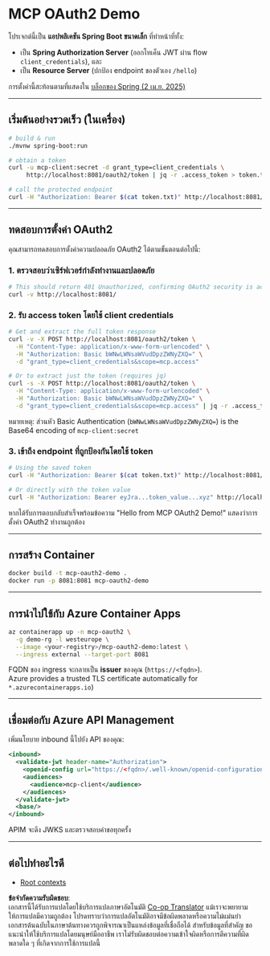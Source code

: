 <!--
CO_OP_TRANSLATOR_METADATA:
{
  "original_hash": "2d6413f234258f6bbc8189c463e510ee",
  "translation_date": "2025-06-02T19:05:58+00:00",
  "source_file": "05-AdvancedTopics/mcp-oauth2-demo/README.md",
  "language_code": "th"
}
-->
# MCP OAuth2 Demo

โปรเจกต์นี้เป็น **แอปพลิเคชัน Spring Boot ขนาดเล็ก** ที่ทำหน้าที่ทั้ง:

* เป็น **Spring Authorization Server** (ออกโทเค็น JWT ผ่าน flow `client_credentials`), และ  
* เป็น **Resource Server** (ปกป้อง endpoint ของตัวเอง `/hello`)

การตั้งค่านี้สะท้อนตามที่แสดงใน [บล็อกของ Spring (2 เม.ย. 2025)](https://spring.io/blog/2025/04/02/mcp-server-oauth2)

---

## เริ่มต้นอย่างรวดเร็ว (ในเครื่อง)

```bash
# build & run
./mvnw spring-boot:run

# obtain a token
curl -u mcp-client:secret -d grant_type=client_credentials \
     http://localhost:8081/oauth2/token | jq -r .access_token > token.txt

# call the protected endpoint
curl -H "Authorization: Bearer $(cat token.txt)" http://localhost:8081/hello
```

---

## ทดสอบการตั้งค่า OAuth2

คุณสามารถทดสอบการตั้งค่าความปลอดภัย OAuth2 ได้ตามขั้นตอนต่อไปนี้:

### 1. ตรวจสอบว่าเซิร์ฟเวอร์กำลังทำงานและปลอดภัย

```bash
# This should return 401 Unauthorized, confirming OAuth2 security is active
curl -v http://localhost:8081/
```

### 2. รับ access token โดยใช้ client credentials

```bash
# Get and extract the full token response
curl -v -X POST http://localhost:8081/oauth2/token \
  -H "Content-Type: application/x-www-form-urlencoded" \
  -H "Authorization: Basic bWNwLWNsaWVudDpzZWNyZXQ=" \
  -d "grant_type=client_credentials&scope=mcp.access"

# Or to extract just the token (requires jq)
curl -s -X POST http://localhost:8081/oauth2/token \
  -H "Content-Type: application/x-www-form-urlencoded" \
  -H "Authorization: Basic bWNwLWNsaWVudDpzZWNyZXQ=" \
  -d "grant_type=client_credentials&scope=mcp.access" | jq -r .access_token > token.txt
```

หมายเหตุ: ส่วนหัว Basic Authentication (`bWNwLWNsaWVudDpzZWNyZXQ=`) is the Base64 encoding of `mcp-client:secret`

### 3. เข้าถึง endpoint ที่ถูกป้องกันโดยใช้ token

```bash
# Using the saved token
curl -H "Authorization: Bearer $(cat token.txt)" http://localhost:8081/hello

# Or directly with the token value
curl -H "Authorization: Bearer eyJra...token_value...xyz" http://localhost:8081/hello
```

หากได้รับการตอบกลับสำเร็จพร้อมข้อความ "Hello from MCP OAuth2 Demo!" แสดงว่าการตั้งค่า OAuth2 ทำงานถูกต้อง

---

## การสร้าง Container

```bash
docker build -t mcp-oauth2-demo .
docker run -p 8081:8081 mcp-oauth2-demo
```

---

## การนำไปใช้กับ **Azure Container Apps**

```bash
az containerapp up -n mcp-oauth2 \
  -g demo-rg -l westeurope \
  --image <your-registry>/mcp-oauth2-demo:latest \
  --ingress external --target-port 8081
```

FQDN ของ ingress จะกลายเป็น **issuer** ของคุณ (`https://<fqdn>`).  
Azure provides a trusted TLS certificate automatically for `*.azurecontainerapps.io`)

---

## เชื่อมต่อกับ **Azure API Management**

เพิ่มนโยบาย inbound นี้ไปยัง API ของคุณ:

```xml
<inbound>
  <validate-jwt header-name="Authorization">
    <openid-config url="https://<fqdn>/.well-known/openid-configuration"/>
    <audiences>
      <audience>mcp-client</audience>
    </audiences>
  </validate-jwt>
  <base/>
</inbound>
```

APIM จะดึง JWKS และตรวจสอบคำขอทุกครั้ง

---

## ต่อไปทำอะไรดี

- [Root contexts](../mcp-root-contexts/README.md)

**ข้อจำกัดความรับผิดชอบ**:  
เอกสารนี้ได้รับการแปลโดยใช้บริการแปลภาษาอัตโนมัติ [Co-op Translator](https://github.com/Azure/co-op-translator) แม้เราจะพยายามให้การแปลมีความถูกต้อง โปรดทราบว่าการแปลอัตโนมัติอาจมีข้อผิดพลาดหรือความไม่แม่นยำ เอกสารต้นฉบับในภาษาต้นทางควรถูกพิจารณาเป็นแหล่งข้อมูลที่เชื่อถือได้ สำหรับข้อมูลที่สำคัญ ขอแนะนำให้ใช้บริการแปลโดยมนุษย์มืออาชีพ เราไม่รับผิดชอบต่อความเข้าใจผิดหรือการตีความที่ผิดพลาดใด ๆ ที่เกิดจากการใช้การแปลนี้